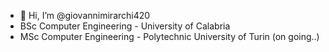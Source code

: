 - 👋 Hi, I’m @giovannimirarchi420
- BSc Computer Engineering - University of Calabria
- MSc Computer Engineering - Polytechnic University of Turin (on going..)
<!---
giovannimirarchi420/giovannimirarchi420 is a ✨ special ✨ repository because its `README.md` (this file) appears on your GitHub profile.
You can click the Preview link to take a look at your changes.
--->
